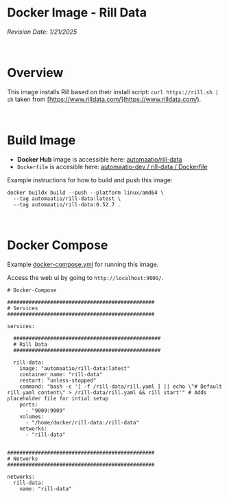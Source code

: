 # Docker Image - Rill Data

_Revision Date: 1/21/2025_


<!---------- BREAK START ------------->
<!---------> &nbsp;<br>
<!---------- BREAK END --------------->

# Overview

This image installs Rill based on their install script: `curl https://rill.sh | sh` taken from [https://www.rilldata.com/](https://www.rilldata.com/).


<!---------- BREAK START ------------->
<!---------> &nbsp;<br>
<!---------- BREAK END --------------->


# Build Image

- **Docker Hub** image is accessible here: [automaatio/rill-data](https://hub.docker.com/repository/docker/automaatio/rill-data/general)
- `Dockerfile` is accesible here: [automaatio-dev / rill-data / Dockerfile](Dockerfile)

Example instructions for how to build and push this image:

```
docker buildx build --push --platform linux/amd64 \
  --tag automaatio/rill-data:latest \
  --tag automaatio/rill-data:0.52.7 .
```


<!---------- BREAK START ------------->
<!---------> &nbsp;<br>
<!---------- BREAK END --------------->


# Docker Compose

Example [docker-compose.yml](docker-compose.yml) for running this image. 

Access the web ui by going to `http://localhost:9009/`.

```
# Docker-Compose

################################################
# Services
################################################

services:

  ################################################
  # Rill Data
  ################################################

  rill-data:
    image: "automaatio/rill-data:latest"
    container_name: "rill-data"
    restart: "unless-stopped"
    command: "bash -c '[ -f /rill-data/rill.yaml ] || echo \"# Default rill.yaml content\" > /rill-data/rill.yaml && rill start'" # Adds placeholder file for intial setup
    ports:
      - "9009:9009"
    volumes:
      - "/home/docker/rill-data:/rill-data"
    networks:
      - "rill-data"


################################################
# Networks
################################################

networks:
  rill-data:
    name: "rill-data"
```